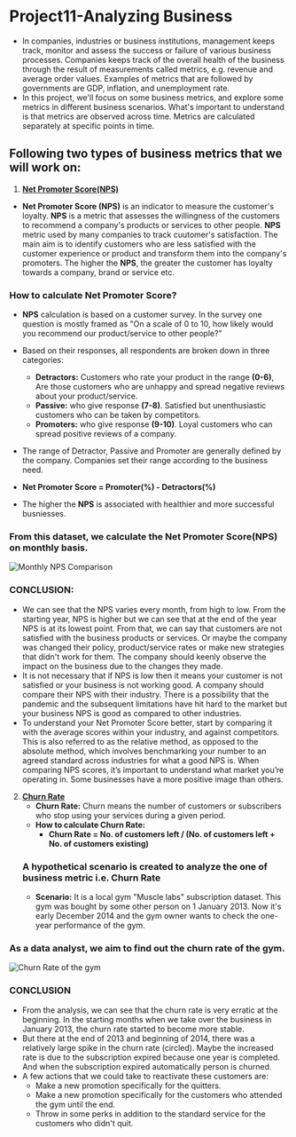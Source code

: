 #  Project11-Analyzing Business
  - In companies, industries or business institutions, management keeps track, monitor and assess the success or failure of various business processes. Companies keeps track
of the overall health of the business through the result of measurements called metrics, e.g. revenue and average order values.
Examples of metrics that are followed by governments are GDP, inflation, and unemployment rate.
  - In this project, we'll focus on some business metrics, and explore some metrics in different business scenarios. What's important to understand is that metrics are observed 
across time. Metrics are calculated separately at specific points in time.

## Following two types of business metrics that we will work on:
   1. [**Net Promoter Score(NPS)**](https://github.com/Fiza-Iftikhar/Data_Science_Projects/blob/main/Project11-Analyzing%20Business/Project11.1-Net%20Promoter%20Score(NPS).ipynb)
   - **Net Promoter Score (NPS)** is an indicator to measure the customer's loyalty. **NPS** is a metric that assesses the willingness of the customers to recommend a company's products or services to other people. **NPS** metric used by many companies to track cuutomer's satisfaction. The main aim is to identify customers who are less satisfied with the customer experience or product and transform them into the company's promoters. The higher the **NPS**, the greater the customer has loyalty towards a company, brand or service etc. 

### How to calculate Net Promoter Score?
   - **NPS** calculation is based on a customer survey. In the survey one question is mostly framed as "On a scale of 0 to 10, how likely would you recommend our product/service to other people?"
   - Based on their responses, all respondents are broken down in three categories:
       - **Detractors:** Customers who rate your product in the range **(0-6)**, Are those customers who are unhappy and spread negative reviews about your product/service. 
       - **Passive:** who give response **(7-8)**. Satisfied but unenthusiastic customers who can be taken by competitors.
       - **Promoters:** who give response **(9-10)**. Loyal customers who can spread positive reviews of a company.
    
   - The range of Detractor, Passive and Promoter are generally defined by the company. Companies set their range according to the business need.     
   - **Net Promoter Score = Promoter(%) - Detractors(%)** 
   - The higher the **NPS** is associated with healthier and more successful busniesses.

### From this dataset, we calculate the Net Promoter Score(NPS) on monthly basis.

![Monthly NPS Comparison](https://user-images.githubusercontent.com/70064467/121932349-a4476f00-ccf9-11eb-92f6-ed9b56680e8d.png)

### CONCLUSION:
   - We can see that the NPS varies every month, from high to low. From the starting year, NPS is higher but we can see that at the end of the year NPS is at its lowest point. From that, we can say that customers are not satisfied with the business products or services. Or maybe the company was changed their policy, product/service rates or make new strategies that didn't work for them. The company should keenly observe the impact on the business due to the changes they made.  
 - It is not necessary that if NPS is low then it means your customer is not satisfied or your business is not working good. A company should compare their NPS with their industry. There is a possibility that the pandemic and the subsequent limitations have hit hard to the market but your business NPS is good as compared to other industries.
 - To understand your Net Promoter Score better, start by comparing it with the average scores within your industry, and against competitors. This is also referred to as the relative method, as opposed to the absolute method, which involves benchmarking your number to an agreed standard across industries for what a good NPS is. When comparing NPS scores, it’s important to understand what market you’re operating in. Some businesses have a more positive image than others.
  
 2. [**Churn Rate**](https://github.com/Fiza-Iftikhar/Data_Science_Projects/blob/main/Project11-Analyzing%20Business/Project11.2-Analyzing%20Business(Churn%20Rate).ipynb)
     - **Churn Rate:** Churn means the number of customers or subscribers who stop using your services during a given period.
     - **How to calculate Churn Rate:**
        - **Churn Rate  =  No. of customers left / (No. of customers left + No. of customers existing)**
     ### A hypothetical scenario is created to analyze the one of business metric i.e. Churn Rate
      - **Scenario:** It is a local gym "Muscle labs" subscription dataset. This gym was bought by some other person on 1 January 2013. Now it's early December 2014 and the gym owner wants to check the one-year performance of the gym.
   
### As a data analyst, we aim to find out the churn rate of the gym.
  
![Churn Rate of the gym](https://user-images.githubusercontent.com/70064467/122606277-85184c80-d02d-11eb-9f19-995513cd4e2f.png)

### CONCLUSION
   - From the analysis, we can see that the churn rate is very erratic at the beginning. In the starting months when we take over the business in January 2013, the churn rate started to become more stable.
   - But there at the end of 2013 and beginning of 2014, there was a relatively large spike in the churn rate (circled). Maybe the increased rate is due to the subscription expired because one year is completed. And when the subscription expired automatically person is churned.
   - A few actions that we could take to reactivate these customers are:
        - Make a new promotion specifically for the quitters.
        - Make a new promotion specifically for the customers who attended the gym until the end.
        - Throw in some perks in addition to the standard service for the customers who didn't quit.

      



